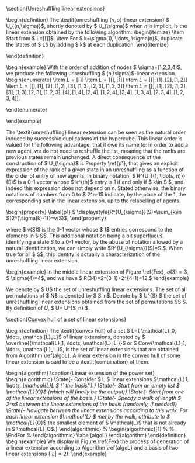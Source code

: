 
\section{Unreshuffling linear extensions}

\begin{definition}
The \textit{unreshuffling $(n,\sigma)$-linear extension} $ U_{(n,\sigma)}$, shortly denoted by $ U_{\sigma}$ when $n$ is implicit, is the linear extension obtained by the following algorithm:
\begin{itemize}
    \item Start from $ L=[[]]$. 
    \item For $ k=\sigma(1), \ldots, \sigma(n)$, duplicate the states of $ L$ by adding $ k$ at each duplication.
\end{itemize}

 \end{definition}

 \begin{example} With the order of addition of nodes $ \sigma=(1,2,3,4)$, we produce the following unreshuffling $ (n,\sigma)$-linear extension.
\begin{enumerate}
   \item $L=[[]]$
        \item $L=[[],[1]]$
        \item $L=[[],[1],[2],[1,2]]$
        \item $L=[[],[1],[2],[1,2],[3],[1,3],[2,3],[1,2,3]]$
        \item $L=[[],[1],[2],[1,2],[3],[1,3],[2,3],[1,2,3],[4],[1,4],[2,4],[1,2,4],[3,4],[1,3,4],[2,3,4],[1,2,3,4]]$.
  
\end{enumerate}
             
 \end{example}



 The \textit{unreshuffling} linear extension can be seen as the natural order induced by successive duplications of the hypercube. This linear order is valued for the following advantage, that it owe its name to: in order to add a new agent, we do not need to reshuffle the list, meaning that the ranks are previous states remain unchanged. A direct consequence of the construction of $ U_{\sigma}$ is Property \ref{p1}, that gives an explicit expression of the rank of a given state in an unreshuffling as a function of the order of entry of new agents.  In binary notation, $ R^{U_{(1, \ldots, n)}}(S)$ is a 0-1 vector whose $ k^{th}$ entry is 1 if and only if $ k\in S $, and indeed this expression does not depend on $n$. Stated otherwise, the binary notations of numbers from 0 to $ 2^n-1$ indicate, by the place of the 1, the corresponding set in the linear extension, up to the relabelling of agents. 


 \begin{property} \label{p1}
     $ \displaystyle{R^{U_{\sigma}}(S)=\sum_{k\in S}2^{\sigma(k)-1}}=v(S)$,
 \end{property}

 where $ v(S)$ is the 0-1 vector whose $ 1$ entries correspond to the elements in $ S$. This additional notation being a bit superfluous, identifying a state $S$ to a 0-1 vector, by the abuse of notation allowed by a natural identification, we can simply write $R^{U_{\sigma}}(S)=S $. When true for all $ S$, this identity is actually a characterization of the unreshuffling linear extension. 

  
 \begin{example}
     In the middle linear extension of Figure \ref{Fex}, $\sigma(3)=3$, $ \sigma(4)=4$, and we have $ R(34)=2^{3-1}+2^{4-1}=12.$
 \end{example}

 
 We denote by $ U$ the set of unreshuffling linear extensions. The set of all permutations of $ N$ is denoted by $ S_n$. Denote by $ U^{S} $ the set of unreshuffling linear extensions obtained from the set of permutations $S $. By definition of $U$, $ U= U^{S_n} $.


\section{Convex hull of a set of linear extensions}



\begin{definition}
The \textit{convex hull} of a set $ L=\{ \mathcal{L}_0, \ldots,  \mathcal{L}_L\}$ of linear extensions, denoted by $ \overline{\{\mathcal{L}_1, \ldots, \mathcal{L}_L \}}$ or $ Conv(\mathcal{L}_1, \ldots, \mathcal{L}_L )$, is the set of linear extensions that are obtained from Algorithm \ref{algoL}. A linear extension in the convex hull of some linear extension is said to be a \textit{combination} of them.
 
\begin{algorithm} 
  \caption{Linear extension of the power set}
\begin{algorithmic}
\State{- Consider $ L $ linear extensions $\mathcal{L}_1, \ldots, \mathcal{L}_L $ (``the basis'').}
 \State{- Start from an empty list $ \mathcal{L}_{O}$ (which will finally be the output)}
 \State{- Start from one of the linear extensions of the basis.}
 \State{- Specify a walk of length $ 2^n$ between the linear extensions of the basis (randomly, if needed)}
 \State{- Navigate between the linear extensions according to this walk. For each linear extension $\mathcal{L} $ met by the walk, attribute to $ \mathcal{L}_{O}$ the smallest element of $ \mathcal{L}$ that is not already in $ \mathcal{L}_O$.}
\end{algorithmic}
  % \begin{algorithmic}[1]
  % %  \EndFor
  % \end{algorithmic}
  \label{algoL}
\end{algorithm}
\end{definition}
\begin{example}
    We display in Figure \ref{Fex} the process of generation of a linear extension according to Algorithm \ref{algoL} and a basis of two linear extensions ($|L|=2$). 
\end{example}

